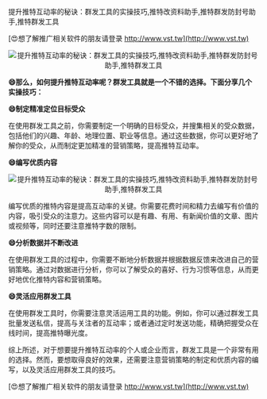 提升推特互动率的秘诀：群发工具的实操技巧,推特改资料助手,推特群发防封号助手,推特群发工具

[😍想了解推广相关软件的朋友请登录 http://www.vst.tw](http://www.vst.tw)

 <center><img src="https://vst.tw/MP4/tuiguang/png/6.png" alt="提升推特互动率的秘诀：群发工具的实操技巧,推特改资料助手,推特群发防封号助手,推特群发工具"></center>

**😄那么，如何提升推特互动率呢？群发工具就是一个不错的选择。下面分享几个实操技巧：**

**😄制定精准定位目标受众**

在使用群发工具之前，你需要制定一个明确的目标受众，并搜集相关的受众数据，包括他们的兴趣、年龄、地理位置、职业等信息。通过这些数据，你可以更好地了解你的受众，从而制定更加精准的营销策略，提高推特互动率。

**😄编写优质内容**

 <center><img src="https://vst.tw/MP4/tuiguang/png/4.png" alt="提升推特互动率的秘诀：群发工具的实操技巧,推特改资料助手,推特群发防封号助手,推特群发工具"></center>

编写优质的推特内容是提高互动率的关键。你需要花费时间和精力去编写有价值的内容，吸引受众的注意力。这些内容可以是有趣、有用、有新闻价值的文章、图片或视频等，同时还要注意推特字数的限制。

**😄分析数据并不断改进**

在使用群发工具的过程中，你需要不断地分析数据并根据数据反馈来改进自己的营销策略。通过对数据进行分析，你可以了解受众的喜好、行为习惯等信息，从而更好地优化推特内容和营销策略。

**😄灵活应用群发工具**

在使用群发工具时，你需要注意灵活运用工具的功能。例如，你可以通过群发工具批量发送私信，提高与关注者的互动率；或者通过定时发送功能，精确把握受众在线时间，提高推特曝光度。

综上所述，对于想要提升推特互动率的个人或企业而言，群发工具是一个非常有用的选择。然而，要想取得良好的效果，还需要注意营销策略的制定和优质内容的编写，以及灵活应用群发工具的技巧。

[😍想了解推广相关软件的朋友请登录 http://www.vst.tw](http://www.vst.tw)



